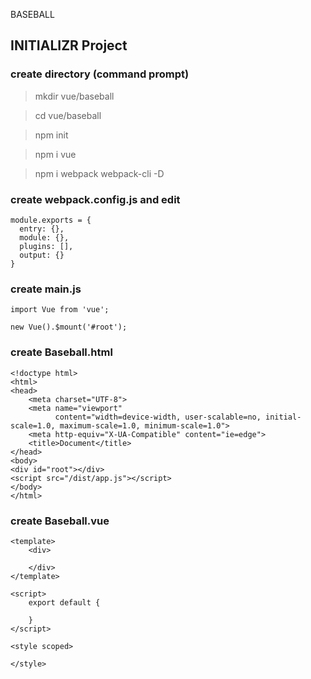 BASEBALL

## INITIALIZR Project

### create directory (command prompt)
> mkdir vue/baseball

> cd vue/baseball

> npm init

> npm i vue

> npm i webpack webpack-cli -D


### create webpack.config.js and edit

```
module.exports = {
  entry: {},
  module: {},
  plugins: [],
  output: {}
}
```


### create main.js

```
import Vue from 'vue';

new Vue().$mount('#root');
```

### create Baseball.html

```
<!doctype html>
<html>
<head>
    <meta charset="UTF-8">
    <meta name="viewport"
          content="width=device-width, user-scalable=no, initial-scale=1.0, maximum-scale=1.0, minimum-scale=1.0">
    <meta http-equiv="X-UA-Compatible" content="ie=edge">
    <title>Document</title>
</head>
<body>
<div id="root"></div>
<script src="/dist/app.js"></script>
</body>
</html>
```

### create Baseball.vue

```
<template>
    <div>

    </div>
</template>

<script>
    export default {
        
    }
</script>

<style scoped>

</style>
```
